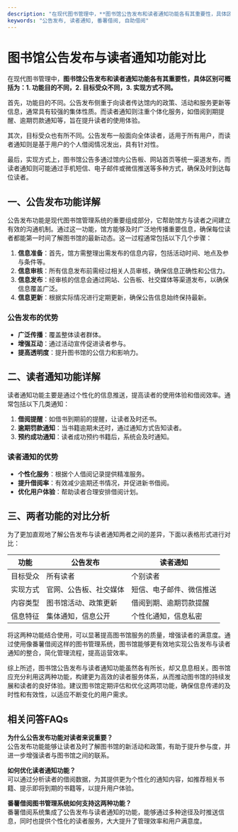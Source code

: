 ```yaml
---
description: "在现代图书管理中，**图书馆公告发布和读者通知功能各有其重要性，具体区别可概括为：1. 功能目的不同，2. 目标受众不同，3. 实现方式不同。** "
keywords: "公告发布, 读者通知, 番薯借阅, 自助借阅"
---
```

# 图书馆公告发布与读者通知功能对比

在现代图书管理中，**图书馆公告发布和读者通知功能各有其重要性，具体区别可概括为：1. 功能目的不同，2. 目标受众不同，3. 实现方式不同。** 

首先，功能目的不同。公告发布侧重于向读者传达馆内的政策、活动和服务更新等信息，通常具有较强的集体性质。而读者通知则注重个体化服务，如借阅到期提醒、逾期罚款通知等，旨在提升读者的使用体验。

其次，目标受众也有所不同。公告发布一般面向全体读者，适用于所有用户，而读者通知则是基于用户的个人借阅情况发出，具有针对性。

最后，实现方式上，图书馆公告多通过馆内公告板、网站首页等统一渠道发布，而读者通知则可能通过手机短信、电子邮件或微信推送等多种方式，确保及时到达每位读者。

## 一、公告发布功能详解

公告发布功能是现代图书馆管理系统的重要组成部分，它帮助馆方与读者之间建立有效的沟通机制。通过这一功能，馆方能够及时广泛地传播重要信息，确保每位读者都能第一时间了解图书馆的最新动态。这一过程通常包括以下几个步骤：

1. **信息准备**：首先，馆方需整理出需发布的信息内容，包括活动时间、地点及参与条件等。
2. **信息审核**：所有信息发布前需经过相关人员审核，确保信息正确性和公信力。
3. **信息发布**：经审核的信息会通过网站、公告板、社交媒体等渠道发布，以确保信息覆盖广泛。
4. **信息更新**：根据实际情况进行定期更新，确保公告信息始终保持最新。

### 公告发布的优势
- **广泛传播**：覆盖整体读者群体。
- **增强互动**：通过活动宣传促进读者参与。
- **提高透明度**：提升图书馆的公信力和影响力。

## 二、读者通知功能详解

读者通知功能主要是通过个性化的信息推送，提高读者的使用体验和借阅效率。通常包括以下几类通知：

1. **借阅提醒**：如借书到期前的提醒，让读者及时还书。
2. **逾期罚款通知**：当书籍逾期未还时，通过通知方式告知读者。
3. **预约成功通知**：读者成功预约书籍后，系统会及时通知。

### 读者通知的优势
- **个性化服务**：根据个人借阅记录提供精准服务。
- **提升借阅率**：有效减少逾期还书情况，并促进新书借阅。
- **优化用户体验**：帮助读者合理安排借阅计划。

## 三、两者功能的对比分析

为了更加直观地了解公告发布与读者通知两者之间的差异，下面以表格形式进行对比：

| 功能          | 公告发布                        | 读者通知                      |
|---------------|----------------------------------|-------------------------------|
| 目标受众      | 所有读者                        | 个别读者                      |
| 实现方式      | 官网、公告板、社交媒体         | 短信、电子邮件、微信推送     |
| 内容类型      | 图书馆活动、政策更新           | 借阅到期、逾期罚款提醒       |
| 信息特征      | 集体通知，信息公开              | 个性化通知，信息私密         |

将这两种功能结合使用，可以显著提高图书馆服务的质量，增强读者的满意度。通过使用像番薯借阅这样的图书管理系统，图书馆能够更有效地实现公告发布与读者通知的整合，简化管理流程，提高运营效率。

综上所述，图书馆公告发布与读者通知功能虽然各有所长，却又息息相关。图书馆应充分利用这两种功能，构建更为高效的读者服务体系，从而推动图书馆的持续发展和读者的良好体验。建议图书馆定期评估和优化这两项功能，确保信息传递的及时性和有效性，以适应不断变化的用户需求。

## 相关问答FAQs

**为什么公告发布功能对读者来说重要？**  
公告发布功能能够让读者及时了解图书馆的新活动和政策，有助于提升参与度，并进一步增强读者与图书馆之间的联系。

**如何优化读者通知功能？**  
可以通过分析读者的借阅数据，为其提供更为个性化的通知内容，如推荐相关书籍、提示即将到期的书籍等，以提升用户体验。

**番薯借阅图书管理系统如何支持这两种功能？**  
番薯借阅系统集成了公告发布与读者通知的功能，能够通过多种途径及时推送信息，同时也提供个性化的读者服务，大大提升了管理效率和用户满意度。
